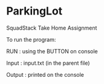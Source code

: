 # ParkingLot
SquadStack Take Home Assignment

To run the program:

RUN : using the BUTTON on console

Input : input.txt (in the parent file)

Output : printed on the console
